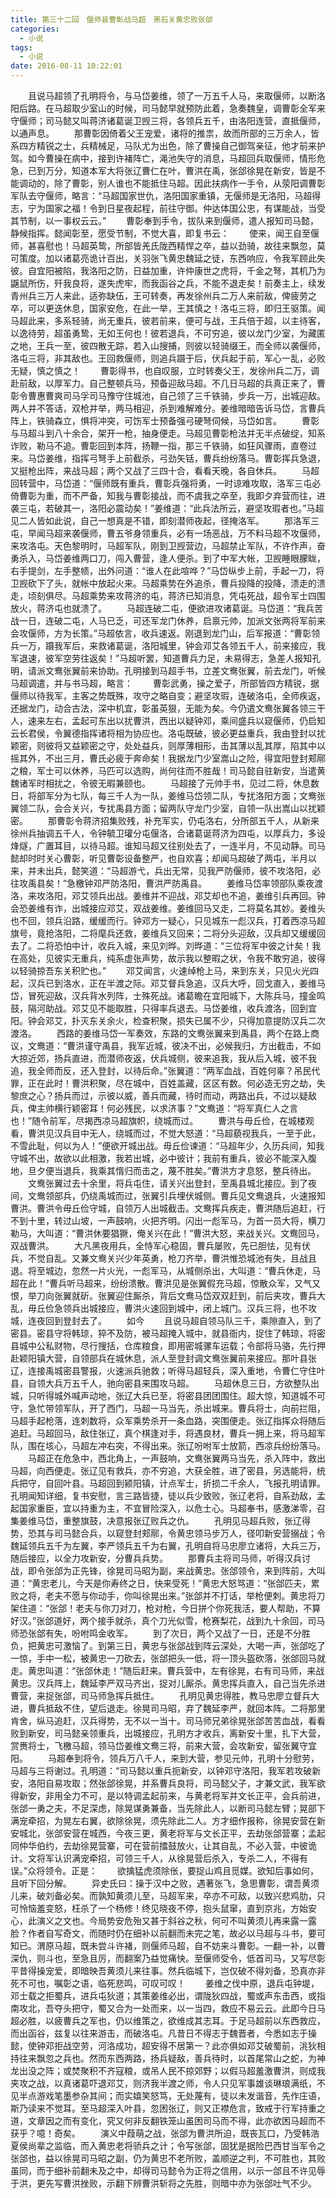 ```yaml
---
title: 第三十二回　偃师县曹彰战马超　黑石关黄忠败张郃
categories:
  - 小说
tags:
  - 小说
date: 2016-08-11 10:22:01
---
```

　　且说马超领了孔明将令，与马岱姜维，领了一万五千人马，来取偃师，以断洛阳后路。在马超取少室山的时候，司马懿早就预防此着，急奏魏皇，调曹彰全军来守偃师；司马懿又叫蒋济诸葛诞卫觊三将，各领兵五千，由洛阳连营，直抵偃师，以通声息。<!-- more -->
　　那曹彰因倚着父王宠爱，诸将的推祟，故而所部的三万余人，皆系四方精锐之士，兵精械足，马队尤为出色，除了曹操自己御驾亲征，他才前来护驾。如今曹操在病中，接到许褚阵亡，渑池失守的消息，马超回兵取偃师，情形危急，已到万分，知道本军大将张辽曹仁在叶，曹洪在禹，张郃徐晃在新安，皆是不能调动的，除了曹彰，别人谁也不能抵住马超。因此扶病作一手令，从荥阳调曹彰军队去守偃师，略言：“马超国家世仇，洛阳国家重镇，无偃师是无洛阳，马超得志，宁为国家之福！令到日星夜起程，前往守御。仲达体国公忠，有谋能战，当受其节制，以一事权云云。”
　　曹彰奉到手令，拔队来到偃师，遣人报知司马懿，静候指挥。懿闻彰至，愿受节制，不觉大喜，即复书云：
　　使来，闻王自至偃师，甚喜慰也！马超英鸷，所部皆羌氏陇西精悍之卒，益以劲骑，故往来飘忽，莫可策度。加以诸葛亮诡计百出，关羽张飞黄忠魏延之徒，东西响应，令我军顾此失彼。自宜阳被陷，我洛阳之防，日益加重，许仲康世之虎将，千金之弩，其机乃为鼷鼠所伤，歼我良将，遂失虎牢，而我函谷之兵，不能不退走矣！前奏主上，续发青州兵三万人来此，适弥缺伍，王可转奏，再发徐州兵二万人来前敌，俾疲劳之卒，可以更迭休息，国家安危，在此一举，王其慎之！洛屯三将，即归王驱策。闻马超此来，多系轻骑，尚无重兵，彼若前来，便可与战，王兵倍于超，以主待客，以逸待劳，超虽勇鸷，无如王何也！彼若退兵，不可穷追，彼以龙门少室，为藏匿之地，王兵一至，彼四散无踪，若入山搜捕，则彼以轻骑缀王，而全师以袭偃师，洛屯三将，非其敌也。王回救偃师，则追兵蹑于后，伏兵起于前，军心一乱，必败无疑，慎之慎之！
　　曹彰得书，也自叹服，立时转奏父王，发徐州兵二万，调赴前敌，以厚军力。自己整顿兵马，预备迎敌马超。不几日马超的兵真正来了，曹彰令曹惠曹爽司马孚司马豫守住城池，自己领了三千铁骑，步兵一万，出城迎敌。两人并不答话，双枪并举，两马相迎，杀到难解难分。姜维暗暗告诉马岱，言曹兵阵上，铁骑森立，惧将冲突，可饬军士预备强弓硬弩伺候，马岱如言。
　　曹彰与马超斗到八十余合，架开一枪，抽身便走。马超见曹彰枪法并无半点破绽，知系诈败，勒马不追。曹彰回到本阵，扬鞭一指，那三千铁骑，如狂风骤雨，直卷过来。马岱姜维，指挥弓弩手上前截杀，弓劲矢铦，曹兵纷纷落马。曹彰挥兵急退，又挺枪出阵，来战马超；两个又战了三四十合，看看天晚，各自休兵。
　　马超回转营中，马岱道：“偃师既有重兵，曹彰兵强将勇，一时谅难攻取，洛军三屯必倚曹彰为重，而不严备，知我与曹彰接战，而不虞我之卒至，我即夕弃营而往，进袭三屯，若破其一，洛阳必震动矣！”姜维道：“此兵法所云，避坚攻瑕者也。”马超见二人皆如此说，自己一想真是不错，即刻潜师夜起，径掩洛军。
　　那洛军三屯，早闻马超来袭偃师，曹五爷身领重兵，必有一场恶战，万不料马超不攻偃师，来攻洛屯。天色黎明时，马超军队，刚到卫觊营边，马超禁止军队，不许作声，奋勇杀入，马岱姜维两口刀，闯入曹营，逢人便杀。到了中军大帐，卫觊睡眼朦眬，右手提剑，左手整帻，出外问道：“谁人在此喧哗？”马岱纵步上前，手起一刀，将卫觊砍下了头，就帐中放起火来。马超乘势在外追杀，曹兵投降的投降，溃走的溃走，顷刻俱尽。马超乘势来攻蒋济的屯，蒋济已知消息，凭屯死战，超令军士四围放火，蒋济屯也就溃了。
　　马超连破二屯，便欲进攻诸葛诞。马岱道：“我兵苦战一日，连破二屯，人马已乏，可还军龙门休养，启禀元帅，加派文张两将军前来会攻偃师，方为长策。”马超依言，收兵速返。刚退到龙门山，后军报道：“曹彰领兵一万，蹑我军后，来救诸葛诞，洛阳城里，钟会邓艾各领五千人，前来接应，我军退速，彼军空劳往返矣！”马超听罢，知道曹兵力足，未易得志，急差人报知孔明，请派文鸯张翼前来协助。孔明接到马超手书，立差文鸯张翼，前去龙门，听候马超调遣，并与书马超，略言：
　　曹彰武勇，操之爱子，所部皆四方精锐，据偃师以待我军，主客之势既殊，攻守之略自变；避坚攻瑕，连破洛屯，全师疾返，还据龙门，动合古法，深中机宜，彰虽英狠，无能为矣。今仍遣文鸯张翼各领三干人，速来左右，孟起可东出以扰曹洪，西出以疑钟邓，乘间盛兵以窥偃师，仍启知云长君侯，令翼德指挥诸将相为协应也。洛屯既破，彼必更益重兵，我由登封以扰颖密，则彼将又益颖密之守，处处益兵，则厚薄相形，击其薄以乱其厚，陷其中以摇其外，不出三月，曹氏必疲于奔命矣！我据龙门少室嵩山之险，得宜阳登封郏鄏之粮，军士可以休养，马匹可以选购，尚何往而不胜哉！司马懿自驻新安，当遣黄魏诸军时相扰之，令彼无暇兼颐也。
　　马超接了元帅手书，见过二将，休息数日，将部军分为七队，每三千人为一队，姜维马岱领二队，专扰洛阳方面；文鸯张翼领二队，会合关兴，专扰禹县方面；留两队守龙门少室，自领一队出嵩山以扰颖密。
　　那曹彰令蒋济招集败残，补充军实，仍屯洛右，分所部五千人，从新来徐州兵抽调五千人，令钟毓卫瓘分屯偃洛，合诸葛诞蒋济为四屯，以厚兵力，多设烽燧，广置耳目，以待马超。谁知马超又往别处去了，一连半月，不见动静。司马懿却时时关心曹彰，听见曹彰设备整严，也自欢喜；却闻马超破了两屯，半月以来，并未出兵，懿笑道：“马超游弋，兵出无常，见我严防偃师，彼不攻洛阳，必往攻禹县矣！”急檄钟邓严防洛阳，曹洪严防禹县。
　　姜维马岱率领部队乘夜渡洛，来攻洛阳，邓艾领兵出战。姜维并不迎战，邓艾却也不追，姜维引兵再回。钟会恐姜维有诈，出城接应邓艾，双战姜维。姜维回马又走，二将莫名其妙。姜维头也不回，领兵沿路，缓缓而行。钟邓方一疑心，只见城东一彪汉兵，打着西凉马超旗号，竟抢洛阳，二将麾兵还救，姜维兵又回来；二将分头迎敌，汉兵却又缓缓回去了。二将恐怕中计，收兵入城，来见刘晔。刘晔道：“三位将军中彼之计矣！我在高处，见彼实无重兵，纯系虚张声势，故示我以整暇之状，令我不敢穷追，彼得以轻骑掠吾东关积贮也。”
　　邓艾闻言，火速绰枪上马，来到东关，只见火光四起，汉兵已到洛水，正在半渡之际。邓艾督兵急追，汉兵大呼，回戈直入，姜维马岱，冒死迎敌，汉兵背水列阵，士殊死战。诸葛瞻在宜阳城下，大陈兵马，撞金鸣鼓，隔河助战。邓艾见不能取胜，只得率兵退去。马岱姜维，收兵渡洛，回到宜阳。钟会邓艾，扑灭东关余火，检查积聚，损失已属不少，只得加意提防汉兵二次渡洛。
　　西路的姜维马岱一军奏效，东路的文鸯张翼来到禹县，两个在路上商议，文鸯道：“曹洪谨守禹县，我军近城，彼决不出，必候我归，方出截击，不如大掠近郊，扬兵直进，而潜师夜返，伏兵城侧，彼来追我，我从后入城，彼不我追，我全师而反，还入登封，以待后命。”张翼道：“两军血战，百姓何辜？吊民代罪，正在此时！曹洪积聚，尽在城中，百姓盖藏，区区有数。何必造无穷之劫，失黎庶之心？扬兵而过，示彼以威，善兵而藏，待时而动，两路出兵，不过以疑敌兵，俾主帅横行颖密耳！何必残民，以求济事？”文鸯道：“将军真仁人之言也！”随令前军，尽揭西凉马超旗帜，绕城而过。
　　曹洪与毋丘俭，在城楼观看，曹洪见汉兵目中无人，绕城而过，不觉大怒道：“马超藐视我兵，一至于此，不雪此耻，何以为人！”便欲开城出战。毋丘俭谏道：“马超年少，久历兵间，知我守城不出，故欲以此相激，我若出城，必中彼计；我前有重兵，彼必不能深入腹地，旦夕便当退兵，我乘其惰归而击之，蔑不胜矣。”曹洪方才息怒，整兵待出。
　　文鸯张翼过去十余里，将兵屯住，请关兴出登封，至禹县城北接应。到了夜间，文鸯领部兵，仍绕禹城而过，张翼引兵埋伏城侧。曹兵见文鸯退兵，火速报知曹洪。曹洪令毋丘俭守城，自领万人出城截击。文鸯挥兵疾走，曹洪随后追赶，行不到十里，转过山坡，一声鼓响，火把齐明。闪出一彪军马，为首一员大将，横刀勒马，大叫道：“曹洪休要猖獗，俺关兴在此！”曹洪大怒，来战关兴。文鸯回马，双战曹洪。
　　大凡黑夜用兵，全恃军心稳固，曹兵屡败，先已胆怯，见有伏兵，不觉自乱。又兼文鸯关兴少年英勇，枪刀齐举，曹洪惟恐城池有失，且战且退。将至城边，忽然一片火光，一彪军马，从城侧杀出，大叫道：“曹兵休走，马超在此！”曹兵听马超来，纷纷溃散。曹洪见是张翼假充马超，惊散众军，又气又恨，举刀向张翼就斫。张翼迎住厮杀，背后文鸯马岱双双赶到，前后夹攻，曹兵大乱，毋丘俭急领兵出城接应，曹洪火速回到城中，闭上城门。汉兵三将，也不攻城，连夜回到登封去了。
　　如今
　　且说马超自领马队三千，乘隙直入，到了密县。密县守将韩琼，猝不及防，被马超掩入城中，就县衙内，捉住了韩琼，将密县城中公私财物，尽行搜括，仓库粮食，即用密城骡车运载；令部将马骆，先行押赴颖阳镇大营，自领部兵在城休息，派人至登封调文鸯张翼前来接应。那叶县张辽，连接禹城密县警报，火速派兵驰救；听得马超轻兵，深入重地，令曹仁守住叶县，自领大兵万五千人，驰向密县来围攻马超。
　　马超休息三日，方欲整队出城，只听得城外喊声动地，张辽大兵已至，将密县团团围住。超大惊，知道城不可守，急忙带领军队，开了西门，马超一马当先，杀出城来。曹兵将士，向前拦阻，马超手起枪落，连刺数将，众军乘势杀开一条血路，突围便走。张辽指挥众将随后追赶。马超回马，敌住张辽，真个棋逢对手，将遇良材，曹兵一拥上来，将马超军队，围在垓心，马超左冲右突，不得出来。张辽吩咐军士放箭，西凉兵纷纷落马。
　　马超正在危急中，西北角上，一声鼓响，文鸯张翼两马当先，杀入阵中，救出马超，向西便走。张辽见有救兵，亦不穷追，大获全胜，进了密县，另选能将，统兵把守，自回叶县。马超回到颍阳镇，计点军士，折损二千余人，飞报孔明请罪。孔明闻知详细，复书安慰，言三路皆捷，徒以兵少致败，张辽老将，自系劲敌，孟起国家重臣，宜以持重为主，不宜冒险深入，以危士心。马超奉书，感激涕零，召集姜维马岱，重整旗鼓，决意报张辽败兵之仇。
　　孔明见马超兵败，张辽得势，恐其与司马懿合兵，以窥登封郏鄏，令黄忠领马步万人，径叩新安营搦战；令魏延领兵五千为左翼，李严领兵五千为右翼，孔明自将马忠廖立诸将，大兵三万，随后接应，以全力攻新安，分曹兵兵势。
　　那曹兵主将司马师，听得汉兵讨战，即令张郃为正先锋，徐晃司马昭为副，来战黄忠。张郃领令，来到阵前，大叫道：“黄忠老儿，今天是你寿终之日，快来受死！”黄忠大怒骂道：“张郃匹夫，累败之将，老夫不愿与你动手，你叫徐晃出来。”张郃并不打话，举枪便刺。黄忠将刀架住道：“张郃！老夫与你刀对刀，枪对枪，今日拼个你死我活，要人帮助，不算好汉。”张郃道好，两个接手就杀，真个刀光似雪，枪赛梨花，战到九十余回，司马师恐张郃有失，吩咐鸣金收军。
　　到了次日，两个又战了一日，还是不分胜负，把黄忠可激恼了。到第三日，黄忠与张郃战到阵云深处，大喝一声，张郃吃了一惊，手中一松，被黄忠一刀砍去，张郃把头一低，将一顶头盔砍落，张郃回马就走。黄忠叫道：“张郃休走！”随后赶来。曹兵营中，左有徐晃，右有司马师，来战黄忠。汉兵阵上，魏延李严双马齐出，捉对儿厮杀。黄忠挥兵直入，自己当先杀进曹营，来捉张郃，司马师急挥兵抵住。
　　孔明见黄忠得胜，教马忠廖立督兵大进，曹兵抵敌不住，望后退走。徐晃司马昭，弃了魏延李严，就回本阵。二将那里肯舍，纵马追赶，汉兵得势，无不以一当十。司马师兄弟徐晃张郃苦苦血战，看看败到新安，司马懿亲领重兵，出城接应，孔明方才收兵，离新安十里，扎下大营，赏赉将士，飞檄马超，领马岱姜维文鸯三将，前来大营，会攻新安，留张翼守宜阳。
　　马超奉到将令，领兵万八千人，来到大营，参见元帅，孔明十分慰劳，马超与三将谢过。孔明道：“司马懿以重兵扼新安，以钟邓守洛阳，我军若攻破新安，洛阳自易攻取；然张郃徐晃，并系曹兵良将，司马懿父子，才兼文武，我军欲得新安，非用全力不可，是以特调孟起前来，与黄老将军并文长正平，会兵前进，张郃一勇之夫，不足深虑，除晃谋勇兼备，当先除此人，以断司马懿左臂；晃部下满宠牵招，为晃左右翼，欲除徐晃，须先除此二人。方才细作报称，徐晃安营在新安城北，张郃安营在城西，今夜三更，黄老将军与文长正平，去劫张郃营寨；孟起同仲华伯约，去劫徐晃营寨，可在营前擂鼓放火，让其自乱，不必入营，中彼诡计。文将军认识满宠牵招，可领三千人，从徐晃营后杀入，专杀二人，不得有误。”众将领令。正是：
　　欲擒猛虎须除伥，要捉山鸡且觅媒。欲知后事如何，且听下回分解。
　　异史氏曰：操于汉中之败，遇著张飞，急思曹彰，谓吾黄须儿来，破刘备必矣。而孰知黄须儿至，马超军来，卒亦不可敌，以致兴悲鸡肋，只可怜恼羞变怒，枉杀了一个杨修！终见晓夜不停，抱头鼠窜，直到京兆，方始安心，此演义之文也。今局势安危殆又甚于斜谷之秋，何可不叫黄须儿再来露一露脸？作者自写奇文，而随时仍在细补以前翻而未完之笔，故必以马超与斗书，要可知已。渭原马超，既未尝斗许褚，则偃师马超，自不妨来斗曹彰。一翻一补，以曹深仇，则斗也，至急且厉，而翻案乃益觉痛快。至偃师受令，低首司马，又写尽彰平昔得操宠爱，即暗映吾黄须儿来往事。然兵临城下，岂仅破不得刘备，恐真亦非死不可也，嘱彰之语，临死悲鸣，可叹可叹！
　　姜维之伐中原，退兵屯钟堤，邓士载之拒蜀兵，进兵屯狄道；其策姜维必出，谓陇狄四战，蜀或声东击西，或指南攻北，吾夺头把守，蜀又合为一处而来，以一当四，救应不易云云。此即今日马超必胜，以疲曹兵之军也，仍以维策之，欲维成其志耳。于足马超前以东西救应，而出函谷，兹复以往来游击，而破洛屯。凡昔日不得志于魏晋者，今悉如志于操懿，使钟邓拒战空劳，河洛成功，超安得不居第一？此亦俱如邓艾破蜀前，洮狄相持往来飘忽之兵也。然而东西两路，扬兵疑敌，善兵待时，以首尾常山之蛇，为神龙出没之阵；或焚聚积不齐寇粮，或吊人民不掠郊野；以假马超羞激曹洪，则成我夹攻之战，以真诸葛吓退邓艾，则济我半渡之师，令人只见军事雄谈琳琅满纸，不见半点游戏笔墨参杂其间；而实嬉笑怒笃，无处蔑有，徒以未发谐音，先作庄语，斯乃读来不觉耳。至马超深入叶县，忽困张辽，则又正襟危言，致戒于行军持重之道，文章因之而有变化，究又何非反翻铁笼山虽困司马而不得，此亦欲困马超而不获乎？噫！奇矣。
　　演义中葭萌之战，张郃为曹洪所迫，既丧瓦口，乃受韩浩夏侯尚辈之监临，而入黄忠老将骄兵之计；令写张郃，固犹是据险巴西甘当军令之张郃也，益以徐晃司马昭之副，仍为黄忠不老所败，盖顺逆之判，不可胜也，其败虽同，而于细补前翻未及之中，却得司马懿令为正将之信用，以示一郃且不许见辱于洪，更先写曹洪挫败，示翻下辨曹洪斩将之先胜，则暗中亦为张郃吐气不少。